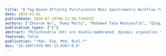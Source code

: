 ```yaml
---
title: "A Tag-Based Affinity Purification Mass Spectrometry Workflow for Systematic Isolation of the Human Mitochondrial Protein Complexes."
date: 2019-01-01
publishDate: 2020-07-10T06:21:58.720463Z
authors: ["Zhuoran Wu", "Ramy Malty", "Mohamed Taha Moutaoufik", "Qingzhou Zhang", "Matthew Jessulat", "Mohan Babu"]
publication_types: ["2"]
abstract: "Mitochondria (mt) are double-membraned, dynamic organelles that play an essential role in a large number of cellular processes, and impairments in mt function have emerged as a causative factor for a growing number of human disorders. Given that most biological functions are driven by physical associations between proteins, the first step towards understanding mt dysfunction is to map its protein-protein interaction (PPI) network in a comprehensive and systematic fashion. While mass-spectrometry (MS) based approaches possess the high sensitivity ideal for such an endeavor, it also requires stringent biochemical purification of bait proteins to avoid detecting spurious, non-specific PPIs. Here, we outline a tagging-based affinity purification coupled with mass spectrometry (AP-MS) workflow for discovering new mt protein associations and providing novel insights into their role in mt biology and human physiology/pathology. Because AP-MS relies on the creation of proteins fused with affinity tags, we employ a versatile-affinity (VA) tag, consisting of 3× FLAG, 6 × His, and Strep III epitopes. For efficient delivery of affinity-tagged open reading frames (ORF) into mammalian cells, the VA-tag is cloned onto a specific ORF using Gateway recombinant cloning, and the resulting expression vector is stably introduced in target cells using lentiviral transduction. In this chapter, we show a functional workflow for mapping the mt interactome that includes tagging, stable transduction, selection and expansion of mammalian cell lines, mt extraction, identification of interacting protein partners by AP-MS, and lastly, computational assessment of protein complexes/PPI networks."
featured: false
publication: "*Adv. Exp. Med. Biol.*"
doi: "10.1007/978-981-13-8367-0_6"
---
```



